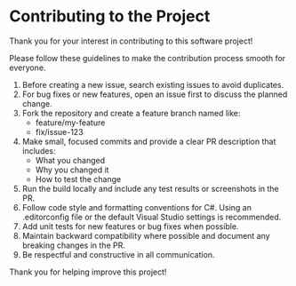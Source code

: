 # Contributing to the Project

Thank you for your interest in contributing to this software project!

Please follow these guidelines to make the contribution process smooth for everyone.

1. Before creating a new issue, search existing issues to avoid duplicates.  
2. For bug fixes or new features, open an issue first to discuss the planned change.  
3. Fork the repository and create a feature branch named like:  
   - feature/my-feature  
   - fix/issue-123  
4. Make small, focused commits and provide a clear PR description that includes:  
   - What you changed  
   - Why you changed it  
   - How to test the change  
5. Run the build locally and include any test results or screenshots in the PR.  
6. Follow code style and formatting conventions for C#. Using an .editorconfig file or the default Visual Studio settings is recommended.  
7. Add unit tests for new features or bug fixes when possible.  
8. Maintain backward compatibility where possible and document any breaking changes in the PR.  
9. Be respectful and constructive in all communication.  

Thank you for helping improve this project!
